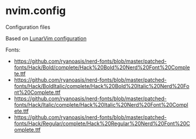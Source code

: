# nvim.config
Configuration files

Based on [LunarVim configuration](https://github.com/LunarVim/Neovim-from-scratch)

Fonts: 
- https://github.com/ryanoasis/nerd-fonts/blob/master/patched-fonts/Hack/Bold/complete/Hack%20Bold%20Nerd%20Font%20Complete.ttf
- https://github.com/ryanoasis/nerd-fonts/blob/master/patched-fonts/Hack/BoldItalic/complete/Hack%20Bold%20Italic%20Nerd%20Font%20Complete.ttf
- https://github.com/ryanoasis/nerd-fonts/blob/master/patched-fonts/Hack/Italic/complete/Hack%20Italic%20Nerd%20Font%20Complete.ttf
- https://github.com/ryanoasis/nerd-fonts/blob/master/patched-fonts/Hack/Regular/complete/Hack%20Regular%20Nerd%20Font%20Complete.ttf
